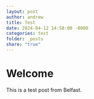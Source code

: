 ```yaml
---
layout: post
author: andrew
title: Test
date: 2024-04-12 14:58:00 -0000
categories: test
folder: _posts
share: "true"
---
```

# Welcome
This is a test post from Belfast.